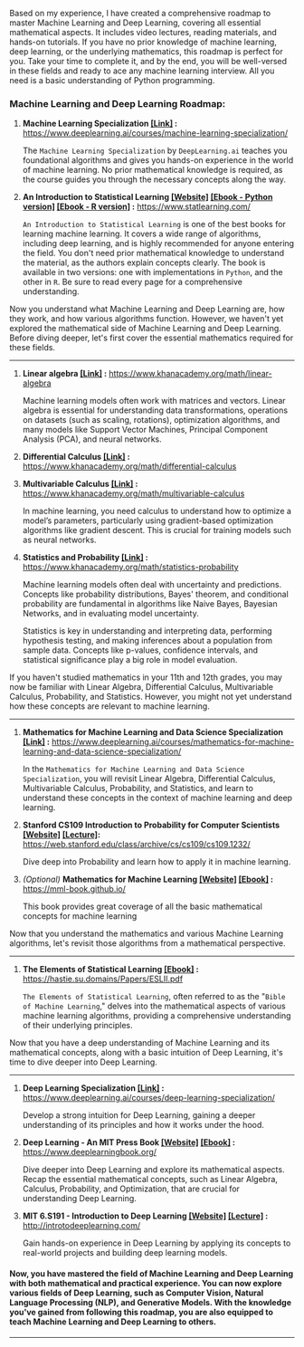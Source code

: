 Based on my experience, I have created a comprehensive roadmap to master Machine Learning and Deep Learning, covering all essential mathematical aspects. It includes video lectures, reading materials, and hands-on tutorials. If you have no prior knowledge of machine learning, deep learning, or the underlying mathematics, this roadmap is perfect for you. Take your time to complete it, and by the end, you will be well-versed in these fields and ready to ace any machine learning interview. All you need is a basic understanding of Python programming.

### Machine Learning and Deep Learning Roadmap:

1. **Machine Learning Specialization <a href="https://www.deeplearning.ai/courses/machine-learning-specialization/">[Link]</a> :** https://www.deeplearning.ai/courses/machine-learning-specialization/

   The `Machine Learning Specialization` by `DeepLearning.ai` teaches you foundational algorithms and gives you hands-on experience in the world of machine learning. No prior mathematical knowledge is required, as the course guides you through the necessary concepts along the way.

2. **An Introduction to Statistical Learning <a href="https://www.statlearning.com/">[Website]</a> <a href="https://hastie.su.domains/ISLP/ISLP_website.pdf.download.html">[Ebook - Python version]</a> <a href="https://hastie.su.domains/ISLR2/ISLRv2_corrected_June_2023.pdf.download.html">[Ebook - R version]</a> :** https://www.statlearning.com/

   `An Introduction to Statistical Learning` is one of the best books for learning machine learning. It covers a wide range of algorithms, including deep learning, and is highly recommended for anyone entering the field. You don't need prior mathematical knowledge to understand the material, as the authors explain concepts clearly. The book is available in two versions: one with implementations in `Python`, and the other in `R`. Be sure to read every page for a comprehensive understanding.

Now you understand what Machine Learning and Deep Learning are, how they work, and how various algorithms function. However, we haven't yet explored the mathematical side of Machine Learning and Deep Learning. Before diving deeper, let's first cover the essential mathematics required for these fields.

<hr>

1. **Linear algebra <a href="https://www.khanacademy.org/math/linear-algebra">[Link]</a> :** https://www.khanacademy.org/math/linear-algebra

   Machine learning models often work with matrices and vectors. Linear algebra is essential for understanding data transformations, operations on datasets (such as scaling, rotations), optimization algorithms, and many models like Support Vector Machines, Principal Component Analysis (PCA), and neural networks.

2. **Differential Calculus <a href="https://www.khanacademy.org/math/differential-calculus">[Link]</a> :** https://www.khanacademy.org/math/differential-calculus

3. **Multivariable Calculus <a href="https://www.khanacademy.org/math/multivariable-calculus">[Link]</a> :** https://www.khanacademy.org/math/multivariable-calculus

   In machine learning, you need calculus to understand how to optimize a model’s parameters, particularly using gradient-based optimization algorithms like gradient descent. This is crucial for training models such as neural networks.

4. **Statistics and Probability <a href="https://www.khanacademy.org/math/statistics-probability">[Link]</a> :** https://www.khanacademy.org/math/statistics-probability

   Machine learning models often deal with uncertainty and predictions. Concepts like probability distributions, Bayes' theorem, and conditional probability are fundamental in algorithms like Naive Bayes, Bayesian Networks, and in evaluating model uncertainty.

   Statistics is key in understanding and interpreting data, performing hypothesis testing, and making inferences about a population from sample data. Concepts like p-values, confidence intervals, and statistical significance play a big role in model evaluation.

If you haven't studied mathematics in your 11th and 12th grades, you may now be familiar with Linear Algebra, Differential Calculus, Multivariable Calculus, Probability, and Statistics. However, you might not yet understand how these concepts are relevant to machine learning.

<hr>

1. **Mathematics for Machine Learning and Data Science Specialization <a href="https://www.deeplearning.ai/courses/mathematics-for-machine-learning-and-data-science-specialization/">[Link]</a> :** https://www.deeplearning.ai/courses/mathematics-for-machine-learning-and-data-science-specialization/

   In the `Mathematics for Machine Learning and Data Science Specialization`, you will revisit Linear Algebra, Differential Calculus, Multivariable Calculus, Probability, and Statistics, and learn to understand these concepts in the context of machine learning and deep learning.

2. **Stanford CS109 Introduction to Probability for Computer Scientists <a href="https://web.stanford.edu/class/archive/cs/cs109/cs109.1232/">[Website]</a> <a href="https://youtube.com/playlist?list=PLoROMvodv4rOpr_A7B9SriE_iZmkanvUg&si=zFo6AVW3VACXL9qt">[Lecture]</a>:** https://web.stanford.edu/class/archive/cs/cs109/cs109.1232/

   Dive deep into Probability and learn how to apply it in machine learning.

3. _(Optional)_ **Mathematics for Machine Learning <a href="https://mml-book.github.io/">[Website]</a> <a href="https://mml-book.github.io/book/mml-book.pdf">[Ebook]</a> :** https://mml-book.github.io/

   This book provides great coverage of all the basic mathematical concepts for machine learning

Now that you understand the mathematics and various Machine Learning algorithms, let's revisit those algorithms from a mathematical perspective.

<hr>

1. **The Elements of Statistical Learning <a href="https://hastie.su.domains/Papers/ESLII.pdf">[Ebook]</a> :** https://hastie.su.domains/Papers/ESLII.pdf

   `The Elements of Statistical Learning`, often referred to as the "`Bible of Machine Learning`," delves into the mathematical aspects of various machine learning algorithms, providing a comprehensive understanding of their underlying principles.

Now that you have a deep understanding of Machine Learning and its mathematical concepts, along with a basic intuition of Deep Learning, it's time to dive deeper into Deep Learning.

<hr>

1. **Deep Learning Specialization <a href="https://www.deeplearning.ai/courses/deep-learning-specialization/">[Link]</a> :** https://www.deeplearning.ai/courses/deep-learning-specialization/

   Develop a strong intuition for Deep Learning, gaining a deeper understanding of its principles and how it works under the hood.

2. **Deep Learning - An MIT Press Book <a href="https://www.deeplearningbook.org/">[Website]</a> <a href="http://imlab.postech.ac.kr/dkim/class/csed514_2019s/DeepLearningBook.pdf">[Ebook]</a> :** https://www.deeplearningbook.org/

   Dive deeper into Deep Learning and explore its mathematical aspects. Recap the essential mathematical concepts, such as Linear Algebra, Calculus, Probability, and Optimization, that are crucial for understanding Deep Learning.

3. **MIT 6.S191 - Introduction to Deep Learning <a href="http://introtodeeplearning.com/">[Website]</a> <a href="https://youtube.com/playlist?list=PLtBw6njQRU-rwp5__7C0oIVt26ZgjG9NI&si=dvvsxzcc9zmixNYD">[Lecture]</a> :** http://introtodeeplearning.com/

   Gain hands-on experience in Deep Learning by applying its concepts to real-world projects and building deep learning models.

#### **Now, you have mastered the field of Machine Learning and Deep Learning with both mathematical and practical experience. You can now explore various fields of Deep Learning, such as Computer Vision, Natural Language Processing (NLP), and Generative Models. With the knowledge you've gained from following this roadmap, you are also equipped to teach Machine Learning and Deep Learning to others.**

<hr>
